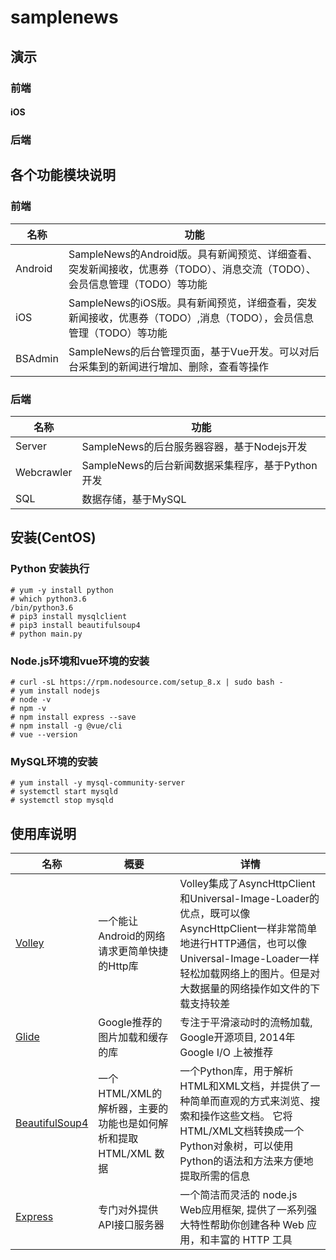 # samplenews

## 演示
### 前端
#### iOS

### 后端

## 各个功能模块说明
### 前端
| 名称 | 功能 |
| ---- | ---- |
| Android | SampleNews的Android版。具有新闻预览、详细查看、突发新闻接收，优惠券（TODO）、消息交流（TODO）、会员信息管理（TODO）等功能 |
| iOS | SampleNews的iOS版。具有新闻预览，详细查看，突发新闻接收，优惠券（TODO）,消息（TODO），会员信息管理（TODO）等功能|
| BSAdmin | SampleNews的后台管理页面，基于Vue开发。可以对后台采集到的新闻进行增加、删除，查看等操作 |

### 后端
| 名称 | 功能 |
| ---- | ---- |
| Server | SampleNews的后台服务器容器，基于Nodejs开发 |
| Webcrawler | SampleNews的后台新闻数据采集程序，基于Python开发 |
| SQL | 数据存储，基于MySQL |

## 安装(CentOS)
### Python 安装执行
```
# yum -y install python
# which python3.6
/bin/python3.6
# pip3 install mysqlclient
# pip3 install beautifulsoup4
# python main.py
```
### Node.js环境和vue环境的安装
```
# curl -sL https://rpm.nodesource.com/setup_8.x | sudo bash -
# yum install nodejs
# node -v
# npm -v
# npm install express --save
# npm install -g @vue/cli
# vue --version
```
### MySQL环境的安装
```
# yum install -y mysql-community-server
# systemctl start mysqld
# systemctl stop mysqld
```

## 使用库说明
| 名称 | 概要 | 详情|
| ---- | ---- |---- |
| [Volley](https://github.com/mcxiaoke/android-volley) | 一个能让Android的网络请求更简单快捷的Http库 |Volley集成了AsyncHttpClient和Universal-Image-Loader的优点，既可以像AsyncHttpClient一样非常简单地进行HTTP通信，也可以像Universal-Image-Loader一样轻松加载网络上的图片。但是对大数据量的网络操作如文件的下载支持较差|
| [Glide](https://github.com/bumptech/glide) | Google推荐的图片加载和缓存的库 |专注于平滑滚动时的流畅加载, Google开源项目, 2014年Google I/O 上被推荐|
| [BeautifulSoup4](https://pypi.org/project/beautifulsoup4/) | 一个HTML/XML的解析器，主要的功能也是如何解析和提取HTML/XML 数据 |一个Python库，用于解析HTML和XML文档，并提供了一种简单而直观的方式来浏览、搜索和操作这些文档。 它将HTML/XML文档转换成一个Python对象树，可以使用Python的语法和方法来方便地提取所需的信息|
| [Express](https://expressjs.com/) | 专门对外提供API接口服务器 |一个简洁而灵活的 node.js Web应用框架, 提供了一系列强大特性帮助你创建各种 Web 应用，和丰富的 HTTP 工具|
